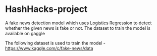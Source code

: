 # HashHacks-project
A fake news detection model which uses Logistics Regression to detect whether the given news is fake or not. The dataset to train the model is available on gaggle


The following dataset is used to train the model - https://www.kaggle.com/c/fake-news/data
